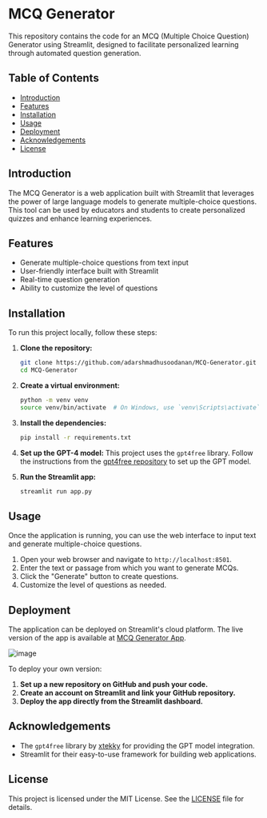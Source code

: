 
# MCQ Generator

This repository contains the code for an MCQ (Multiple Choice Question) Generator using Streamlit, designed to facilitate personalized learning through automated question generation.

## Table of Contents
- [Introduction](#introduction)
- [Features](#features)
- [Installation](#installation)
- [Usage](#usage)
- [Deployment](#deployment)
- [Acknowledgements](#acknowledgements)
- [License](#license)

## Introduction
The MCQ Generator is a web application built with Streamlit that leverages the power of large language models to generate multiple-choice questions. This tool can be used by educators and students to create personalized quizzes and enhance learning experiences.

## Features
- Generate multiple-choice questions from text input
- User-friendly interface built with Streamlit
- Real-time question generation
- Ability to customize the level of questions

## Installation
To run this project locally, follow these steps:

1. **Clone the repository:**
    ```sh
    git clone https://github.com/adarshmadhusoodanan/MCQ-Generator.git
    cd MCQ-Generator
    ```

2. **Create a virtual environment:**
    ```sh
    python -m venv venv
    source venv/bin/activate  # On Windows, use `venv\Scripts\activate`
    ```

3. **Install the dependencies:**
    ```sh
    pip install -r requirements.txt
    ```

4. **Set up the GPT-4 model:**
    This project uses the `gpt4free` library. Follow the instructions from the [gpt4free repository](https://github.com/xtekky/gpt4free) to set up the GPT model.

5. **Run the Streamlit app:**
    ```sh
    streamlit run app.py
    ```

## Usage
Once the application is running, you can use the web interface to input text and generate multiple-choice questions. 

1. Open your web browser and navigate to `http://localhost:8501`.
2. Enter the text or passage from which you want to generate MCQs.
3. Click the "Generate" button to create questions.
4. Customize the level of questions as needed.

## Deployment
The application can be deployed on Streamlit's cloud platform. The live version of the app is available at [MCQ Generator App](https://adarshmadhusoodanan-mcq-generator-main-dmk1ie.streamlit.app/).

![image](https://github.com/user-attachments/assets/1892e0eb-6050-4860-8cb2-1a4242b9157e)


To deploy your own version:

1. **Set up a new repository on GitHub and push your code.**
2. **Create an account on Streamlit and link your GitHub repository.**
3. **Deploy the app directly from the Streamlit dashboard.**

## Acknowledgements
- The `gpt4free` library by [xtekky](https://github.com/xtekky/gpt4free) for providing the GPT model integration.
- Streamlit for their easy-to-use framework for building web applications.

## License
This project is licensed under the MIT License. See the [LICENSE](LICENSE) file for details.

